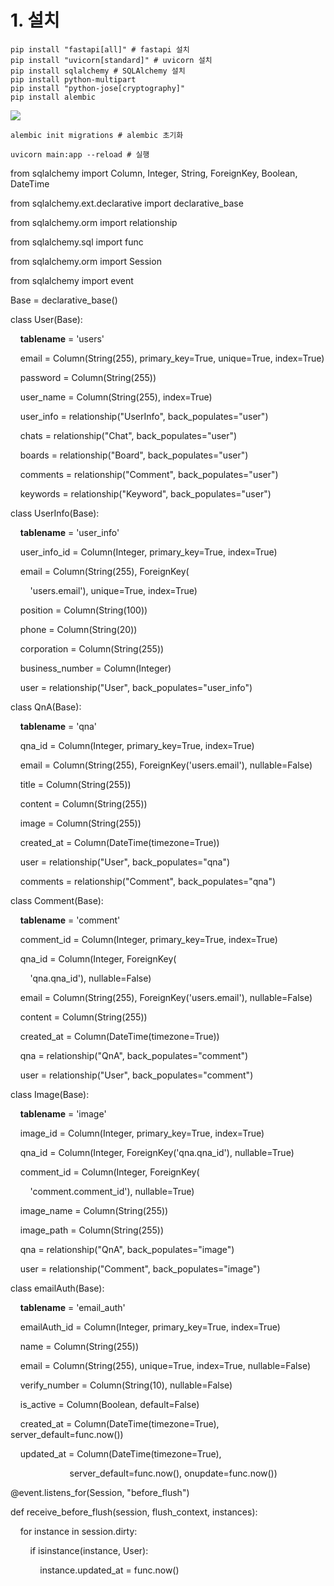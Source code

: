 
# 1. 설치
```
pip install "fastapi[all]" # fastapi 설치 
pip install "uvicorn[standard]" # uvicorn 설치
pip install sqlalchemy # SQLAlchemy 설치
pip install python-multipart
pip install "python-jose[cryptography]"
pip install alembic

```


![](https://i.imgur.com/DgeX2CX.png)


```
alembic init migrations # alembic 초기화

uvicorn main:app --reload # 실행

```


from sqlalchemy import Column, Integer, String, ForeignKey, Boolean, DateTime

from sqlalchemy.ext.declarative import declarative_base

from sqlalchemy.orm import relationship

from sqlalchemy.sql import func

from sqlalchemy.orm import Session

from sqlalchemy import event

Base = declarative_base()

  
  

class User(Base):

    __tablename__ = 'users'

    email = Column(String(255), primary_key=True, unique=True, index=True)

    password = Column(String(255))

    user_name = Column(String(255), index=True)

    user_info = relationship("UserInfo", back_populates="user")

    chats = relationship("Chat", back_populates="user")

    boards = relationship("Board", back_populates="user")

    comments = relationship("Comment", back_populates="user")

    keywords = relationship("Keyword", back_populates="user")

  
  

class UserInfo(Base):

    __tablename__ = 'user_info'

    user_info_id = Column(Integer, primary_key=True, index=True)

    email = Column(String(255), ForeignKey(

        'users.email'), unique=True, index=True)

    position = Column(String(100))

    phone = Column(String(20))

    corporation = Column(String(255))

    business_number = Column(Integer)

    user = relationship("User", back_populates="user_info")

  
  

class QnA(Base):

    __tablename__ = 'qna'

    qna_id = Column(Integer, primary_key=True, index=True)

    email = Column(String(255), ForeignKey('users.email'), nullable=False)

    title = Column(String(255))

    content = Column(String(255))

    image = Column(String(255))

    created_at = Column(DateTime(timezone=True))

    user = relationship("User", back_populates="qna")

    comments = relationship("Comment", back_populates="qna")

  
  

class Comment(Base):

    __tablename__ = 'comment'

    comment_id = Column(Integer, primary_key=True, index=True)

    qna_id = Column(Integer, ForeignKey(

        'qna.qna_id'), nullable=False)

    email = Column(String(255), ForeignKey('users.email'), nullable=False)

    content = Column(String(255))

    created_at = Column(DateTime(timezone=True))

    qna = relationship("QnA", back_populates="comment")

    user = relationship("User", back_populates="comment")

  
  

class Image(Base):

    __tablename__ = 'image'

    image_id = Column(Integer, primary_key=True, index=True)

    qna_id = Column(Integer, ForeignKey('qna.qna_id'), nullable=True)

    comment_id = Column(Integer, ForeignKey(

        'comment.comment_id'), nullable=True)

    image_name = Column(String(255))

    image_path = Column(String(255))

    qna = relationship("QnA", back_populates="image")

    user = relationship("Comment", back_populates="image")

  
  

class emailAuth(Base):

    __tablename__ = 'email_auth'

    emailAuth_id = Column(Integer, primary_key=True, index=True)

    name = Column(String(255))

    email = Column(String(255), unique=True, index=True, nullable=False)

    verify_number = Column(String(10), nullable=False)

    is_active = Column(Boolean, default=False)

    created_at = Column(DateTime(timezone=True), server_default=func.now())

    updated_at = Column(DateTime(timezone=True),

                        server_default=func.now(), onupdate=func.now())

  
  

@event.listens_for(Session, "before_flush")

def receive_before_flush(session, flush_context, instances):

    for instance in session.dirty:

        if isinstance(instance, User):

            instance.updated_at = func.now()